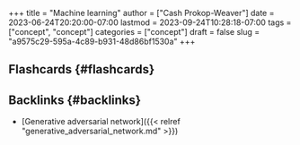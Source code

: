+++
title = "Machine learning"
author = ["Cash Prokop-Weaver"]
date = 2023-06-24T20:20:00-07:00
lastmod = 2023-09-24T10:28:18-07:00
tags = ["concept", "concept"]
categories = ["concept"]
draft = false
slug = "a9575c29-595a-4c89-b931-48d86bf1530a"
+++

## Flashcards {#flashcards}


## Backlinks {#backlinks}

-   [Generative adversarial network]({{< relref "generative_adversarial_network.md" >}})
